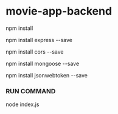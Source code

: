 # movie-app-backend
npm install

npm install express --save

npm install cors --save

npm install mongoose --save

npm install jsonwebtoken --save




### RUN COMMAND ###

node index.js
